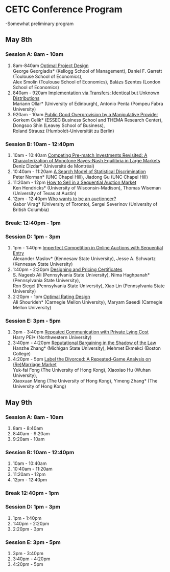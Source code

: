 # CETC Conference Program
-Somewhat preliminary program

## May 8th

### Session A: 8am - 10am
1. 8am-840am [Optimal Project Design](https://www.kellogg.northwestern.edu/faculty/georgiadis/index.html#workingpapers)  
George Georgiadis* (Kellogg School of Management), Daniel F. Garrett (Toulouse School of Economics),  
 Alex Smolin (Toulouse School of Economics), Balázs Szentes (London School of Economics)
1. 840am - 920am 	[Implementation via Transfers: Identical but Unknown Distributions](https://sites.google.com/site/omariann/)  
Mariann Ollar* (University of Edinburgh), Antonio Penta (Pompeu Fabra University)
1. 920am - 10am [Public Good Overprovision by a Manipulative Provider](https://sites.google.com/site/gorkemcelikswebsite/)  
Gorkem Celik* (ESSEC Business School and THEMA Research Center), Dongsoo Shin (Leavey School of Business),  
 Roland Strausz (Humboldt-Universität zu Berlin)

### Session B: 10am - 12:40pm
1. 10am - 10:40am [Competing Pre-match Investments Revisited: A Characterization of Monotone Bayes-Nash Equilibria in Large Markets]( 	https://sites.google.com/site/dizdardeniz/)  
 	Deniz Dizdar* (Université de Montréal)
1. 10:40am - 11:20am [A Search Model of Statistical Discrimination](https://arxiv.org/abs/2004.06645)  
Peter Norman* (UNC Chapel Hill), Jiadong Gu (UNC Chapel Hill)
1. 11:20am - 12pm [How to Sell in a Sequential Auction Market](https://ssc.wisc.edu/~hendrick/#main)  
Ken Hendricks* (University of Wisconsin-Madison), Thomas Wiseman (University of Texas at Austin)
1. 12pm - 12:40pm [Who wants to be an auctioneer?](https://www.rotman.utoronto.ca/FacultyAndResearch/Faculty/FacultyBios/Virag)  
Gabor Virag* (University of Toronto), Sergei Severinov (University of British Columbia)

### Break: 12:40pm - 1pm

### Session D: 1pm - 3pm
1. 1pm - 1:40pm [Imperfect Competition in Online Auctions with Sequential Entry](	http://sites.google.com/view/alexander-maslov)  
Alexander Maslov* (Kennesaw State University), Jesse A. Schwartz (Kennesaw State University)
1. 1:40pm - 2:20pm [Designing and Pricing Certificates](http://personal.psu.edu/nuh47/)  
S. Nageeb Ali (Pennsylvania State University), Nima Haghpanah* (Pennsylvania State University),  
Ron Siegel (Pennsylvania State University), Xiao Lin (Pennsylvania State University)
1. 2:20pm - 1pm [Optimal Rating Design](http://www.shourideh.com)  
 	Ali Shourideh* (Carnegie Mellon University), Maryam Saeedi (Carnegie Mellon University)
  
### Session E: 3pm - 5pm
1. 3pm - 3:40pm [Repeated Communication with Private Lying Cost](https://sites.northwestern.edu/harrypei/research/)  
Harry PEI* (Northwestern University)
1. 3:40pm - 4:20pm [Reputational Bargaining in the Shadow of the Law](http://hanzhezhang.github.io/)  
Hanzhe Zhang* (Michigan State University), Mehmet Ekmekci (Boston College)
1. 4:20pm - 5pm [Label the Divorced: A Repeated-Game Analysis on (Re)Marriage Market](https://www.yimeng-zhang.com/)  
 	Yuk-fai Fong (The University of Hong Kong), Xiaoxiao Hu (Wuhan University),  
  Xiaoxuan Meng (The University of Hong Kong), Yimeng Zhang* (The University of Hong Kong)

## May 9th

### Session A: 8am - 10am
1. 8am - 8:40am []()
1. 8:40am - 9:20am []()
1. 9:20am - 10am []()

### Session B: 10am - 12:40pm
1. 10am - 10:40am []()
1. 10:40am - 11:20am []()
1. 11:20am - 12pm []()
1. 12pm - 12:40pm []()

### Break 12:40pm - 1pm

### Session D: 1pm - 3pm
1. 1pm - 1:40pm []()
1. 1:40pm - 2:20pm []()
1. 2:20pm - 3pm []()

### Session E: 3pm - 5pm
1. 3pm - 3:40pm []()
1. 3:40pm - 4:20pm []()
1. 4:20pm - 5pm []()

